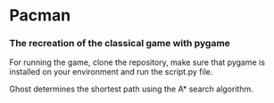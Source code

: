 # Pacman
### The recreation of the classical game with pygame
For running the game, clone the repository, make sure that pygame is installed on your environment and run the script.py file.

Ghost determines the shortest path using the A* search algorithm.
